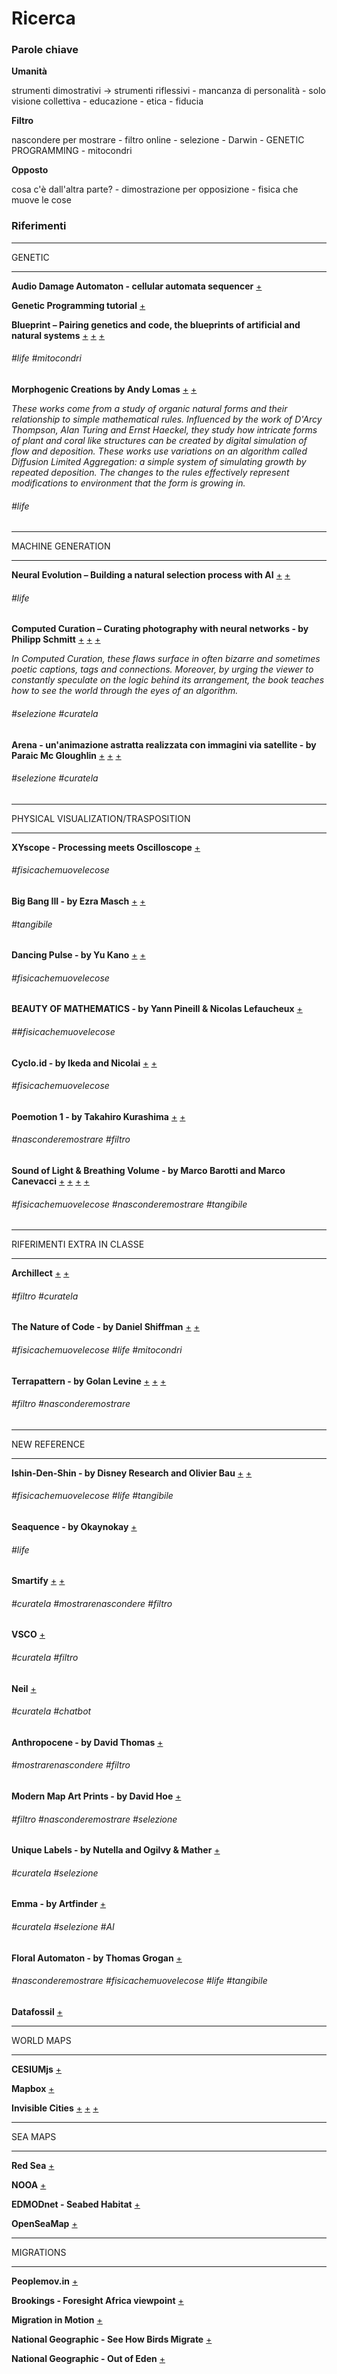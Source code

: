# Ricerca

### Parole chiave

**Umanità**

strumenti dimostrativi -> strumenti riflessivi - mancanza di personalità - solo visione collettiva - educazione - etica - fiducia

**Filtro**

nascondere per mostrare - filtro online - selezione - Darwin - GENETIC PROGRAMMING - mitocondri

**Opposto**

cosa c'è dall'altra parte? - dimostrazione per opposizione - fisica che muove le cose

### Riferimenti

--------------------

GENETIC

--------------------

**Audio Damage Automaton - cellular automata sequencer** [+](https://www.audiodamage.com/collections/software/products/ad020-automaton)

**Genetic Programming tutorial** [+](http://geneticprogramming.com/tutorial/)

**Blueprint – Pairing genetics and code, the blueprints of artificial and natural systems**
[+](https://uva.co.uk/works/blueprint)
[+](http://www.creativeapplications.net/processing/blueprint-uva/)
[+](https://vimeo.com/166428169)

###### #life #mitocondri

**Morphogenic Creations by Andy Lomas**
[+](http://www.andylomas.com/)
[+](https://vimeo.com/channels/andylomas/videos)

*These works come from a study of organic natural forms and their relationship to simple mathematical rules. Influenced by the work of D'Arcy Thompson, Alan Turing and Ernst Haeckel, they study how intricate forms of plant and coral like structures can be created by digital simulation of flow and deposition. These works use variations on an algorithm called Diffusion Limited Aggregation: a simple system of simulating growth by repeated deposition. The changes to the rules effectively represent modifications to environment that the form is growing in.*

###### #life

--------------------

MACHINE GENERATION

--------------------

**Neural Evolution – Building a natural selection process with AI**
[+](http://www.creativeapplications.net/news/neural-evolution-building-a-natural-selection-process-with-ai/)
[+](https://vimeo.com/176736676)
###### #life 


**Computed Curation – Curating photography with neural networks - by Philipp Schmitt**
[+](https://philippschmitt.com/projects/computed-curation)
[+](http://www.creativeapplications.net/js/computed-curation-curating-photography-with-neural-networks/)
[+](https://vimeo.com/225081193)

*In Computed Curation, these flaws surface in often bizarre and sometimes poetic captions, tags and connections. Moreover, by urging the viewer to constantly speculate on the logic behind its arrangement, the book teaches how to see the world through the eyes of an algorithm.*
###### #selezione #curatela

**Arena - un'animazione astratta realizzata con immagini via satellite - by Paraic Mc Gloughlin**
[+](https://www.frizzifrizzi.it/2018/03/23/arena-unanimazione-astratta-realizzata-con-le-immagini-via-satellite/)
[+](https://vimeo.com/259989412)
[+](https://paraicmcgloughlin.com/)
###### #selezione #curatela

--------------------

PHYSICAL VISUALIZATION/TRASPOSITION

--------------------

**XYscope - Processing meets Oscilloscope**
[+](https://vimeo.com/226597331)
###### #fisicachemuovelecose

**Big Bang III - by Ezra Masch**
[+](https://vimeo.com/122381343)
[+](http://ezramasch.com/)
###### #tangibile

**Dancing Pulse - by Yu Kano**
[+](https://vimeo.com/104934904)
[+](https://www.behance.net/gallery/19629677/Dancing-Pulse)
###### #fisicachemuovelecose

**BEAUTY OF MATHEMATICS - by Yann Pineill & Nicolas Lefaucheux**
[+](https://vimeo.com/77330591)
###### ##fisicachemuovelecose

**Cyclo.id - by Ikeda and Nicolai**
[+](https://vimeo.com/73860675)
[+](http://www.ryojiikeda.com/project/cyclo/)
###### #fisicachemuovelecose

**Poemotion 1 - by Takahiro Kurashima**
[+](https://vimeo.com/57457657)
[+](http://www.takahirokurashima.com/)
###### #nasconderemostrare #filtro

**Sound of Light & Breathing Volume - by Marco Barotti and Marco Canevacci**
[+](http://www.everydaylistening.com/articles/2015/1/28/sound-of-light.html)
[+](http://www.everydaylistening.com/articles/2015/10/28/breathing-volume.html)
[+](https://vimeo.com/142776337)
[+](https://vimeo.com/110137909)
###### #fisicachemuovelecose #nasconderemostrare #tangibile

--------------------

RIFERIMENTI EXTRA IN CLASSE

--------------------

**Archillect**
[+](https://twitter.com/archillect)
[+](http://archillect.com/)

###### #filtro #curatela

**The Nature of Code - by Daniel Shiffman**
[+](http://natureofcode.com/)
[+](https://github.com/shiffman/The-Nature-of-Code-Examples-p5.js)

###### #fisicachemuovelecose #life #mitocondri

**Terrapattern - by Golan Levine**
[+](http://www.terrapattern.com/)
[+](http://www.flong.com/projects/terrapattern/)
[+](https://vimeo.com/220039493)

###### #filtro #nasconderemostrare

--------------------

NEW REFERENCE

--------------------

**Ishin-Den-Shin - by Disney Research and Olivier Bau**
[+](http://www.olivierbau.com/ishindenshin.php)
[+](https://www.youtube.com/watch?v=Iw1FhmY1sIU)

###### #fisicachemuovelecose #life #tangibile

**Seaquence - by Okaynokay**
[+](http://www.creativeapplications.net/cinder/seaquence-growin-groove-in-a-petri-dish/)

###### #life

**Smartify**
[+](https://smartify.org/)
[+](http://www.alphr.com/artificial-intelligence/1005459/smartify-wants-to-build-an-ai-art-curator)

###### #curatela #mostrarenascondere #filtro

**VSCO**
[+](https://www.psfk.com/2017/06/ai-responds-photography-human-curator.html)

###### #curatela #filtro

**Neil**
[+](https://chatbotslife.com/introducing-neil-the-personal-curator-ai-3e88711b759)

###### #curatela #chatbot

**Anthropocene - by David Thomas**
[+](https://www.designboom.com/art/anthropocene-google-maps-reinterpreted-as-persian-rugs/)

###### #mostrarenascondere #filtro

**Modern Map Art Prints - by David Hoe**
[+](http://www.creativeapplications.net/js/modern-map-art-deconstructing-filling-and-restitching-maps/)

###### #filtro #nasconderemostrare #selezione

**Unique Labels - by Nutella and Ogilvy & Mather**
[+](https://www.psfk.com/2017/06/an-algorithm-designed-millions-of-unique-labels-for-nutella-jars.html)

###### #curatela #selezione

**Emma - by Artfinder**
[+](https://www.artfinder.com/press/press-release/emma/download/)

###### #curatela #selezione #AI

**Floral Automaton - by Thomas Grogan**
[+](http://www.creativeapplications.net/arduino-2/floral-automaton-digital-growth-with-physical-adaptation/)

###### #nasconderemostrare #fisicachemuovelecose #life #tangibile

**Datafossil**
[+](https://datafossil.xyz/)


--------------------

WORLD MAPS

--------------------

**CESIUMjs**
[+](https://cesiumjs.org/)

**Mapbox**
[+](https://www.mapbox.com/)

**Invisible Cities**
[+](https://opendot.github.io/ml4a-invisible-cities/)
[+](https://opendot.github.io/ml4a-invisible-cities/implementation/)
[+](https://vimeo.com/194531286)

--------------------

SEA MAPS

--------------------

**Red Sea**
[+](http://www.ocean-maps.com/redsea.html)

**NOOA**
[+](https://maps.ngdc.noaa.gov/viewers/marine_geology/)

**EDMODnet - Seabed Habitat**
[+](http://www.emodnet-seabedhabitats.eu/default.aspx?mapInstance=MESHAtlanticMap_&page=1974&LAYERS=MEDISEH_cora&zoom=3&Y=51.76&X=2.27)

**OpenSeaMap**
[+](http://openseamap.org/index.php?id=openseamap&L=1)

--------------------

MIGRATIONS

--------------------

**Peoplemov.in**
[+](http://peoplemov.in/#f_US)

**Brookings - Foresight Africa viewpoint**
[+](https://www.brookings.edu/blog/africa-in-focus/2018/01/18/foresight-africa-viewpoint-understanding-the-patterns-and-causes-of-african-migration-some-facts/)

**Migration in Motion**
[+](http://maps.tnc.org/migrations-in-motion/#4/19.00/-78.00)

**National Geographic - See How Birds Migrate**
[+](https://www.nationalgeographic.com/magazine/2018/03/bird-migration-interactive-maps/)

**National Geographic - Out of Eden**
[+](https://www.nationalgeographic.org/projects/out-of-eden-walk/#section-5)





